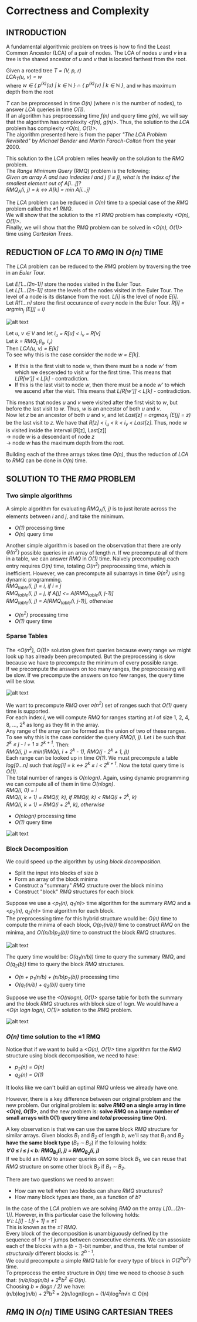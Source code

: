 # Correctness and Complexity


## INTRODUCTION ##
A fundamental algorithmic problem on trees is how to find the Least Common Ancestor (LCA) of a pair of nodes. The LCA of nodes <i>u</i> and <i>v</i> in a tree is the shared ancestor of <i>u</i> and <i>v</i> that is located farthest from the root.  

Given a rooted tree <i>T = (V, p, r)</i>  
<i>LCA<sub>T</sub>(u, v) = w</i>  
where <i>w &isin; { p<sup>(k)</sup>(u) | k &isin; &#8469; } &cap; { p<sup>(k)</sup>(v) | k &isin; &#8469; }</i>, and <i>w</i> has maximum depth from the root  

<i>T</i> can be preprocessed in time <i>O(n)</i> (where <i>n</i> is the number of nodes), to answer <i>LCA</i> queries in time <i>O(1)</i>.  
If an algorithm has preprocessing time <i>f(n)</i> and query time <i>g(n)</i>, we will say that the algorithm has complexity <i>\<f(n), g(n)\></i>. Thus, the solution to the <i>LCA</i> problem has complexity <i>\<O(n), O(1)\></i>.  
 The algorithm presented here is from the paper <i>"The LCA Problem Revisited"</i> by <i>Michael Bender</i> and <i>Martin Farach-Colton</i> from the year 2000.  

This solution to the <i>LCA</i> problem relies heavily on the solution to the <i>RMQ</i> problem.  
The <i>Range Minimum Query</i> (RMQ) problem is the following:  
<i>Given an array A and two indecies i and j (i &le; j), what is the index of the smallest element out of A[i...j]?</i>  
<i>RMQ<sub>A</sub>(i, j) = k &harr; A[k] = min A[i...j]</i>  

The <i>LCA</i> problem can be reduced in <i>O(n)</i> time to a special case of the <i>RMQ</i> problem called the <i>&plusmn;1 RMQ</i>.  
We will show that the solution to the <i>&plusmn;1 RMQ</i> problem has complexity <i>\<O(n), O(1)\></i>.  
Finally, we will show that the <i>RMQ</i> problem can be solved in <i>\<O(n), O(1)\></i> time using <i>Cartesian Trees</i>.  

<!-- Finally, the <i>RMQ</i> problem can be reduced in <i>O(n)</i> time back to the <i>LCA</i> problem. -->

<!-- insert pic -->


## REDUCTION OF <i>LCA</i> TO <i>RMQ</i> IN <i>O(n)</i> TIME ##
The <i>LCA</i> problem can be reduced to the <i>RMQ</i> problem by traversing the tree in an <i>Euler Tour</i>.  

Let <i>E[1...(2n-1)]</i> store the nodes visited in the Euler Tour.  
Let <i>L[1...(2n-1)]</i> store the levels of the nodes visited in the Euler Tour. The level of a node is its distance from the root. <i>L[i]</i> is the level of node <i>E[i]</i>.  
Let <i>R[1...n]</i> store the first occurance of every node in the Euler Tour. <i>R[i] = argmin<sub>j</sub> (E[j] = i)</i>  

![alt text](https://github.com/cacao-macao/fun-with-algorithms/blob/master/Least-Common-Ancestor/img/euler_tour.png)

Let <i>u, v &isin; V</i> and let <i>i<sub>u</sub> = R[u] < i<sub>v</sub> = R[v]</i>  
Let <i>k = RMQ<sub>L</sub>(i<sub>u</sub>, i<sub>v</sub>)</i>  
Then <i>LCA(u, v) = E[k]</i>  
To see why this is the case consider the node <i>w = E[k]</i>.  
  * If this is the first visit to node <i>w</i>, then there must be a node <i>w'</i> from which we descended to visit <i>w</i> for the first time. This means that <i>L[R[w']] < L[k]</i> - contradiction.  
  * If this is the last visit to node <i>w</i>, then there must be a node <i>w'</i> to which we ascend after the visit. This means that <i>L[R[w']] < L[k]</i> - contradiction.  

This means that nodes <i>u</i> and <i>v</i> were visited after the first visit to <i>w</i>, but before the last visit to <i>w</i>. Thus, <i>w</i> is an ancestor of both <i>u</i> and <i>v</i>.  
Now let <i>z</i> be an ancestor of both <i>u</i> and <i>v</i>, and let <i>Last[z] = argmax<sub>j</sub> (E[j] = z)</i> be the last visit to <i>z</i>. We have that <i>R[z] < i<sub>u</sub> < k < i<sub>v</sub> < Last[z]</i>. Thus, node <i>w</i> is visited inside the interval [R[z], Last[z]]  
&rarr; node <i>w</i> is a descendant of node <i>z</i>  
&rarr; node <i>w</i> has the maximum depth from the root.  

Building each of the three arrays takes time <i>O(n)</i>, thus the reduction of <i>LCA</i> to <i>RMQ</i> can be done in <i>O(n)</i> time.


## SOLUTION TO THE <i>RMQ</i> PROBLEM ##
### Two simple algorithms ###
A simple algorithm for evaluating <i>RMQ<sub>A</sub>(i, j)</i> is to just iterate across the elements between <i>i</i> and <i>j</i>, and take the minimum.  
  * <i>O(1)</i> processing time  
  * <i>O(n)</i> query time  

Another simple algorithm is based on the observation that there are only <i>&Theta;(n<sup>2</sup>)</i> possible queries in an array of length <i>n</i>. If we precompute all of them in a table, we can answer <i>RMQ</i> in <i>O(1)</i> time. Naively precomputing each entry requires <i>O(n)</i> time, totaling <i>O(n<sup>3</sup>)</i> preprocessing time, which is inefficient. However, we can precompute all subarrays in time <i>&Theta;(n<sup>2</sup>)</i> using dynamic programming.  
<i>RMQ<sub>table</sub>(i, j) = i, if i = j</i>  
<i>RMQ<sub>table</sub>(i, j) = j, if A[j] <= A[RMQ<sub>table</sub>(i, j-1)]</i>  
<i>RMQ<sub>table</sub>(i, j) = A[RMQ<sub>table</sub>(i, j-1)], otherwise</i>  
  * <i>O(n<sup>2</sup>)</i> processing time  
  * <i>O(1)</i> query time  

### Sparse Tables ###
The <i>\<O(n<sup>2</sup>), O(1)\></i> solution gives fast queries because every range we might look up has already been precomputed. But the preprocessing is slow because we have to precompute the minimum of every possible range.  
If we precompute the answers on too many ranges, the preprocessing will be slow. If we precompute the answers on too few ranges, the query time will be slow.  

![alt text](https://github.com/cacao-macao/fun-with-algorithms/blob/master/Least-Common-Ancestor/img/observation.png)

We want to precompute <i>RMQ</i> over <i>o(n<sup>2</sup>)</i> set of ranges such that <i>O(1)</i> query time is supported.  
For each index <i>i</i>, we will compute <i>RMQ</i> for ranges starting at <i>i</i> of size 1, 2, 4, 8, ..., 2<sup>k</sup> as long as they fit in the array.  
Any range of the array can be formed as the union of two of these ranges. To see why this is the case consider the query <i>RMQ(i, j)</i>. Let <i>l</i> be such that <i>2<sup>k</sup> &le; j - i + 1 &le; 2<sup>k + 1</sup></i>. Then:  
<i>RMQ(i, j) = min(RMQ(i, i + 2<sup>k</sup> - 1), RMQ(j - 2<sup>k</sup> + 1, j))</i>  
Each range can be looked up in time <i>O(1)</i>. We must precompute a table <i>log[0...n]</i> such that <i>log[i] = k &harr; 2<sup>k</sup> &le; i < 2<sup>k + 1</sup></i>. Now the total query time is <i>O(1)</i>.  
The total number of ranges is <i>O(nlogn)</i>. Again, using dynamic programming we can compute all of them in time <i>O(nlogn)</i>.  
<i>RMQ(i, 0) = i</i>  
<i>RMQ(i, k + 1) = RMQ(i, k), if RMQ(i, k) < RMQ(i + 2<sup>k</sup>, k)</i>  
<i>RMQ(i, k + 1) = RMQ(i + 2<sup>k</sup>, k), otherwise</i>  
  * <i>O(nlogn)</i> processing time  
  * <i>O(1)</i> query time  

![alt text](https://github.com/cacao-macao/fun-with-algorithms/blob/master/Least-Common-Ancestor/img/sparse_table.png)

### Block Decomposition ###
We could speed up the algorithm by using <i>block decomposition</i>.  
  * Split the input into blocks of size <i>b</i>  
  * Form an array of the block minima  
  * Construct a "summary" <i>RMQ</i> structure over the block minima  
  * Construct "block" <i>RMQ</i> structures for each block  

Suppose we use a <i>\<p<sub>1</sub>(n), q<sub>1</sub>(n)\></i> time algorithm for the summary <i>RMQ</i> and a <i>\<p<sub>2</sub>(n), q<sub>2</sub>(n)\></i> time algorithm for each block.  
The preprocessing time for this hybrid structure would be: <i>O(n)</i> time to compute the minima of each block, <i>O(p<sub>1</sub>(n/b))</i> time to construct <i>RMQ</i> on the minima, and <i>O((n/b)p<sub>2</sub>(b))</i> time to construct the block <i>RMQ</i> structures.  

![alt text](https://github.com/cacao-macao/fun-with-algorithms/blob/master/Least-Common-Ancestor/img/block_structure.png)

The query time would be: <i>O(q<sub>1</sub>(n/b))</i> time to query the summary <i>RMQ</i>, and <i>O(q<sub>2</sub>(b))</i> time to query the block <i>RMQ</i> structures.  
  * <i>O(n + p<sub>1</sub>(n/b) + (n/b)p<sub>2</sub>(b))</i> processing time  
  * <i>O(q<sub>1</sub>(n/b) + q<sub>2</sub>(b))</i> query time  

Suppose we use the <i>\<O(nlogn), O(1)\></i> sparse table for both the summary and the block <i>RMQ</i> structures with block size of log<i>n</i>. We would have a <i>\<O(n logn logn), O(1)\></i> solution to the <i>RMQ</i> problem.  

![alt text](https://github.com/cacao-macao/fun-with-algorithms/blob/master/Least-Common-Ancestor/img/hybrid_structure.png)

### <i>O(n)</i> time solution to the &plusmn;1 RMQ ###
Notice that if we want to build a <i>\<O(n), O(1)\></i> time algorithm for the <i>RMQ</i> structure using block decomposition, we need to have:  
  * <i>p<sub>2</sub>(n) = O(n)</i>  
  * <i>q<sub>2</sub>(n) = O(1)</i>  

It looks like we can't build an optimal <i>RMQ</i> unless we already have one.  

However, there is a key difference between our original problem and the new problem. Our original problem is: <b>solve <i>RMQ</i> on a single array in time <i>\<O(n), O(1)\></i></b>, and the new problem is: <b>solve <i>RMQ</i> on a large number of small arrays with O(1) query time and <i>total</i> processing time O(n)</b>.  

A key observation is that we can use the same block <i>RMQ</i> structure for similar arrays. Given blocks <i>B<sub>1</sub></i> and <i>B<sub>2</sub></i> of length <i>b</i>, we'll say that <i>B<sub>1</sub></i> and <i>B<sub>2</sub></i> <b>have the same block type</b> (<i>B<sub>1</sub> &sim; B<sub>2</sub></i>) if the following holds:  
<b><i> &forall; 0 &le; i &le; j < b: RMQ<sub>B<sub>1</sub></sub>(i, j) = RMQ<sub>B<sub>2</sub></sub>(i, j)</i></b>  
If we build an <i>RMQ</i> to answer queries on some block <i>B<sub>1</sub></i>, we can reuse that <i>RMQ</i> structure on some other block <i>B<sub>2</sub></i> if <i>B<sub>1</sub> &sim; B<sub>2</sub></i>.

There are two questions we need to answer:  
  * How can we tell when two blocks can share <i>RMQ</i> structures?  
  * How many block types are there, as a function of <i>b</i>?  

In the case of the <i>LCA</i> problem we are solving <i>RMQ</i> on the array <i>L[0...(2n-1)]</i>. However, in this particular case the following holds:  
<i>&forall; i: L[i] - L[i + 1] = &plusmn;1</i>  
This is known as the <i>&plusmn;1 RMQ</i>.  
Every block of the decomposition is unambiguously defined by the sequence of <i>1</i> or <i>-1</i> jumps between consecutive elements. We can assosiate each of the blocks with a <i>(b - 1)</i>-bit number, and thus, the total number of <i>structurally</i> different blocks is: <i>2<sup>b - 1</sup></i>.  
We could precompute a simple <i>RMQ</i> table for every type of block in <i>O(2<sup>b</sup>b<sup>2</sup>)</i> time.  
To preprocess the entire structure in <i>O(n)</i> time we need to choose <i>b</i> such that: <i>(n/b)log(n/b) + 2<sup>b</sup>b<sup>2</sup> &isin; O(n)</i>.  
Choosing <i>b = (logn / 2)</i> we have:  
(n/b)log(n/b) + 2<sup>b</sup>b<sup>2</sup> = 2(n/logn)logn + (1/4)log<sup>2</sup>n&radic;n &isin; O(n)


## <i>RMQ</i> IN <i>O(n)</i> TIME USING CARTESIAN TREES ##